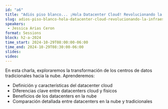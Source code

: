 ```yaml
---
id: "a6"
title: "Adiós piso blanco... ¡Hola Datacenter Cloud! Revolucionando la infraestructura tecnológica "
slug: adios-piso-blanco-hola-datacenter-cloud-revolucionando-la-infraestructura-tecnologica
speakers:
 - Jessica Arias Ceron
format: Sessions
block: h2-a-2024
time_start: 2024-10-29T08:00:00-06:00
time_end: 2024-10-29T08:30:00-06:00
slides: 
video: 
---
```


En esta charla, exploraremos la transformación de los centros de datos tradicionales hacia la nube. Aprenderemos:
- Definición y características del datacenter cloud
- Diferencias clave entre datacenters cloud y físicos
- Beneficios de los datacenters en la nube
- Comparación detallada entre datacenters en la nube y tradicionales